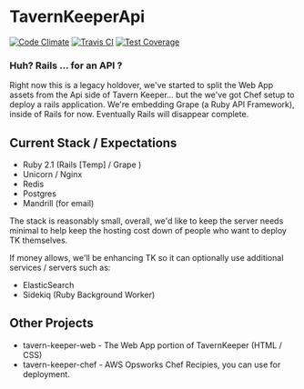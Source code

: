# TavernKeeperApi

[![Code Climate](https://codeclimate.com/github/TavernKeeper/tavern-keeper-api.png)](https://codeclimate.com/github/TavernKeeper/tavern-keeper-api)
[![Travis CI](https://travis-ci.org/TavernKeeper/tavern-keeper-api.svg)](https://travis-ci.org/TavernKeeper/tavern-keeper-api)
[![Test Coverage](https://codeclimate.com/github/TavernKeeper/tavern-keeper-api/badges/coverage.svg)](https://codeclimate.com/github/TavernKeeper/tavern-keeper-api)

### Huh? Rails ... for an API ?

Right now this is a legacy holdover, we've started to split the Web App assets from the Api side of Tavern Keeper... but the we've got Chef setup to deploy a rails application. We're embedding Grape (a Ruby API Framework), inside of Rails for now. Eventually Rails will disappear complete. 

## Current Stack / Expectations

* Ruby 2.1 (Rails [Temp] / Grape )
* Unicorn / Nginx 
* Redis
* Postgres
* Mandrill (for email)

The stack is reasonably small, overall, we'd like to keep the server needs minimal to help keep the hosting cost down of people who want to deploy TK themselves. 

If money allows, we'll be enhancing TK so it can optionally use additional services / servers such as:

* ElasticSearch
* Sidekiq (Ruby Background Worker)

## Other Projects

* tavern-keeper-web - The Web App portion of TavernKeeper (HTML / CSS)
* tavern-keeper-chef - AWS Opsworks Chef Recipies, you can use for deployment. 
